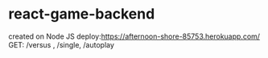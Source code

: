 # react-game-backend
created on Node JS
deploy:https://afternoon-shore-85753.herokuapp.com/
GET: /versus , /single, /autoplay
